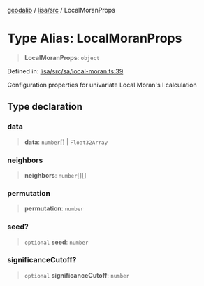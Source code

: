 [geodalib](../../../modules.md) / [lisa/src](../index.md) / LocalMoranProps

# Type Alias: LocalMoranProps

> **LocalMoranProps**: `object`

Defined in: [lisa/src/sa/local-moran.ts:39](https://github.com/GeoDaCenter/geoda-lib/blob/246bf05338fdf79294f778f8829940c18b17a0f8/js/packages/lisa/src/sa/local-moran.ts#L39)

Configuration properties for univariate Local Moran's I calculation

## Type declaration

### data

> **data**: `number`[] \| `Float32Array`

### neighbors

> **neighbors**: `number`[][]

### permutation

> **permutation**: `number`

### seed?

> `optional` **seed**: `number`

### significanceCutoff?

> `optional` **significanceCutoff**: `number`
